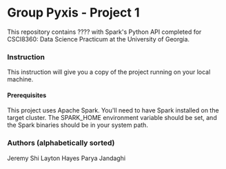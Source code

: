 # Group Pyxis - Project 1
This repository contains  ???? with Spark's Python API completed for CSCI8360: Data Science Practicum at the University of Georgia.


### Instruction
This instruction will give you a copy of the project running on your local machine.

#### Prerequisites
This project uses Apache Spark. You'll need to have Spark installed on the target cluster.
The SPARK_HOME environment variable should be set, and the Spark binaries should be in your system path.


### Authors (alphabetically sorted)
Jeremy Shi
Layton Hayes
Parya Jandaghi
